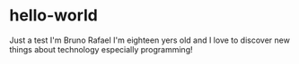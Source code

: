 # hello-world
Just a test
I'm Bruno Rafael I'm eighteen yers old and I love to discover new things about technology especially programming!
